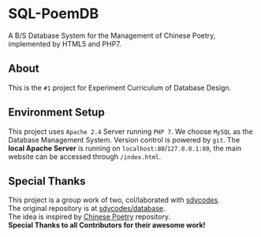 # SQL-PoemDB
A B/S Database System for the Management of Chinese Poetry, implemented by HTML5 and PHP7.

## About
This is the `#1` project for Experiment Curriculum of Database Design.

## Environment Setup
This project uses `Apache 2.4` Server running `PHP 7`. We choose `MySQL` as the Database Management System. Version control is powered by `git`. 
The **local Apache Server** is running on `localhost:80`/`127.0.0.1:80`, the main website can be accessed through `/index.html`.

## Special Thanks
This project is a group work of two, col/laborated with [sdycodes](https://github.com/sdycodes). <br>
The original repository is at [sdycodes/database](https://github.com/sdycodes/database). <br>
The idea is inspired by [Chinese Poetry](https://github.com/menghuanlater/chinese-poetry) repository. <br>
**Special Thanks to all Contributors for their awesome work!**
